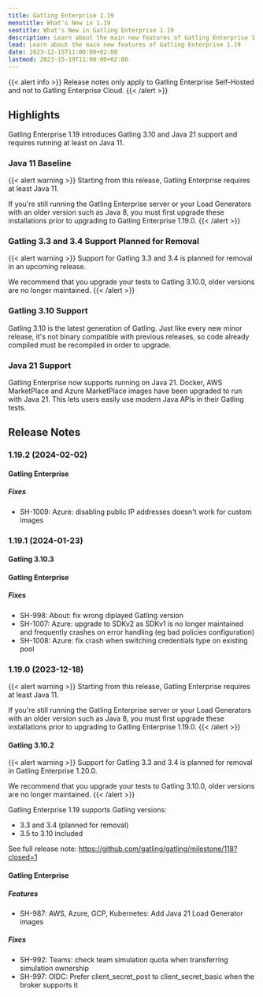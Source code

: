 ```yaml
---
title: Gatling Enterprise 1.19
menutitle: What's New in 1.19
seotitle: What's New in Gatling Enterprise 1.19
description: Learn about the main new features of Gatling Enterprise 1.19
lead: Learn about the main new features of Gatling Enterprise 1.19
date: 2023-12-15T11:00:00+02:00
lastmod: 2023-15-19T11:00:00+02:00
---
```


{{< alert info >}}
Release notes only apply to Gatling Enterprise Self-Hosted and not to Gatling Enterprise Cloud.
{{< /alert >}}

## Highlights

Gatling Enterprise 1.19 introduces Gatling 3.10 and Java 21 support and requires running at least on Java 11.

### Java 11 Baseline

{{< alert warning >}}
Starting from this release, Gatling Enterprise requires at least Java 11.

If you're still running the Gatling Enterprise server or your Load Generators with an older version such as Java 8,
you must first upgrade these installations prior to upgrading to Gatling Enterprise 1.19.0.
{{< /alert >}}

### Gatling 3.3 and 3.4 Support Planned for Removal

{{< alert warning >}}
Support for Gatling 3.3 and 3.4 is planned for removal in an upcoming release.

We recommend that you upgrade your tests to Gatling 3.10.0, older versions are no longer maintained.
{{< /alert >}}

### Gatling 3.10 Support

Gatling 3.10 is the latest generation of Gatling.
Just like every new minor release, it's not binary compatible with previous releases, so code already compiled must be recompiled in order to upgrade.

### Java 21 Support

Gatling Enterprise now supports running on Java 21.
Docker, AWS MarketPlace and Azure MarketPlace images have been upgraded to run with Java 21.
This lets users easily use modern Java APIs in their Gatling tests.

## Release Notes

### 1.19.2 (2024-02-02)

#### Gatling Enterprise

##### Fixes

* SH-1009: Azure: disabling public IP addresses doesn't work for custom images

### 1.19.1 (2024-01-23)

#### Gatling 3.10.3

#### Gatling Enterprise

##### Fixes

* SH-998: About: fix wrong diplayed Gatling version
* SH-1007: Azure: upgrade to SDKv2 as SDKv1 is no longer maintained and frequently crashes on error handling (eg bad policies configuration)
* SH-1008: Azure: fix crash when switching credentials type on existing pool

### 1.19.0 (2023-12-18)

{{< alert warning >}}
Starting from this release, Gatling Enterprise requires at least Java 11.

If you're still running the Gatling Enterprise server or your Load Generators with an older version such as Java 8,
you must first upgrade these installations prior to upgrading to Gatling Enterprise 1.19.0.
{{< /alert >}}

#### Gatling 3.10.2

{{< alert warning >}}
Support for Gatling 3.3 and 3.4 is planned for removal in Gatling Enterprise 1.20.0.

We recommend that you upgrade your tests to Gatling 3.10.0, older versions are no longer maintained.
{{< /alert >}}

Gatling Enterprise 1.19 supports Gatling versions:
* 3.3 and 3.4 (planned for removal)
* 3.5 to 3.10 included

See full release note: https://github.com/gatling/gatling/milestone/118?closed=1

#### Gatling Enterprise

##### Features

* SH-987: AWS, Azure, GCP, Kubernetes: Add Java 21 Load Generator images

##### Fixes

* SH-992: Teams: check team simulation quota when transferring simulation ownership
* SH-997: OIDC: Prefer client_secret_post to client_secret_basic when the broker supports it
